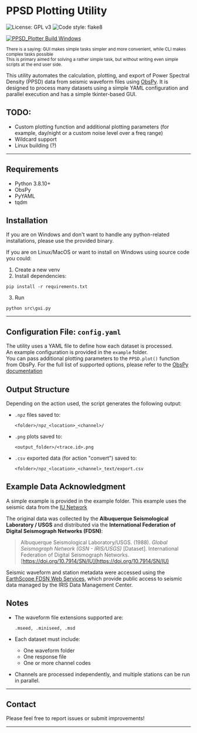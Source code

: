 # PPSD Plotting Utility

![License: GPL v3](https://img.shields.io/badge/License-GPLv3-brightgreen.svg)
![Code style: flake8](https://img.shields.io/badge/Code%20style-flake8-brightgreen)

[![PPSD_Plotter Build Windows](https://github.com/msbdd/PPSD_Plotter/actions/workflows/Distribute_Windows.yml/badge.svg)](https://github.com/msbdd/PPSD_Plotter/actions/workflows/Distribute_Windows.yml)

<sup>There is a saying: GUI makes simple tasks simpler and more convenient, while CLI makes complex tasks possible
<br>
This is primary aimed for solving a rather simple task, but without writing even simple scripts at the end user side.
</sup>

This utility automates the calculation, plotting, and export of Power Spectral Density (PPSD) data from seismic waveform files using [ObsPy](https://docs.obspy.org). It is designed to process many datasets using a simple YAML configuration and parallel execution and has a simple tkinter-based GUI.

## TODO:

- Custom plotting function and additional plotting parameters (for example, day/night or a custom noise level over a freq range)
- Wildcard support
- Linux building (?)

---

## Requirements

- Python 3.8.10+
- ObsPy
- PyYAML
- tqdm

## Installation

If you are on Windows and don't want to handle any python-related installations, please use the provided binary.

If you are on Linux/MacOS or want to install on Windows using source code you could:

1) Create a new venv
2) Install dependencies:

```
pip install -r requirements.txt
```
3) Run 
```
python src\gui.py
```
---

## Configuration File: `config.yaml`

The utility uses a YAML file to define how each dataset is processed. <br> An example configuration is provided in the ```example``` folder.<br>
You can pass additional plotting parameters to the ```PPSD.plot()``` function from ObsPy.
For the full list of supported options, please refer to the [ObsPy documentation](https://docs.obspy.org/packages/autogen/obspy.signal.spectral_estimation.PPSD.plot.html)


## Output Structure

Depending on the action used, the script generates the following output:

- `.npz` files saved to:
  ```
  <folder>/npz_<location>_<channel>/
  ```

- `.png` plots saved to:
  ```
  <output_folder>/<trace.id>.png
  ```

- `.csv` exported data (for action "convert") saved to:
  ```
  <folder>/npz_<location>_<channel>_text/export.csv
  ```

## Example Data Acknowledgment

A simple example is provided in the example folder.
This example uses the seismic data from the [IU Network](https://www.fdsn.org/networks/detail/IU/)

The original data was collected by the **Albuquerque Seismological Laboratory / USGS** and distributed via the **International Federation of Digital Seismograph Networks (FDSN)**:

> Albuquerque Seismological Laboratory/USGS. (1988). *Global Seismograph Network (GSN - IRIS/USGS)* [Dataset]. International Federation of Digital Seismograph Networks. [https://doi.org/10.7914/SN/IU](https://doi.org/10.7914/SN/IU)

Seismic waveform and station metadata were accessed using the [EarthScope FDSN Web Services](https://service.iris.edu/), which provide public access to seismic data managed by the IRIS Data Management Center.

## Notes

- The waveform file extensions supported are:
  ```
  .mseed, .miniseed, .msd
  ```

- Each dataset must include:
  - One waveform folder
  - One response file
  - One or more channel codes

- Channels are processed independently, and multiple stations can be run in parallel.

---

## Contact

Please feel free to report issues or submit improvements!

---
